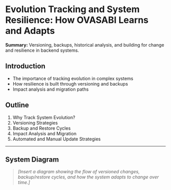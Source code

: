 # Evolution Tracking and System Resilience: How OVASABI Learns and Adapts

**Summary:**
Versioning, backups, historical analysis, and building for change and resilience in backend systems.

## Introduction
- The importance of tracking evolution in complex systems
- How resilience is built through versioning and backups
- Impact analysis and migration paths

## Outline
1. Why Track System Evolution?
2. Versioning Strategies
3. Backup and Restore Cycles
4. Impact Analysis and Migration
5. Automated and Manual Update Strategies

---

## System Diagram

> _[Insert a diagram showing the flow of versioned changes, backup/restore cycles, and how the system adapts to change over time.]_ 